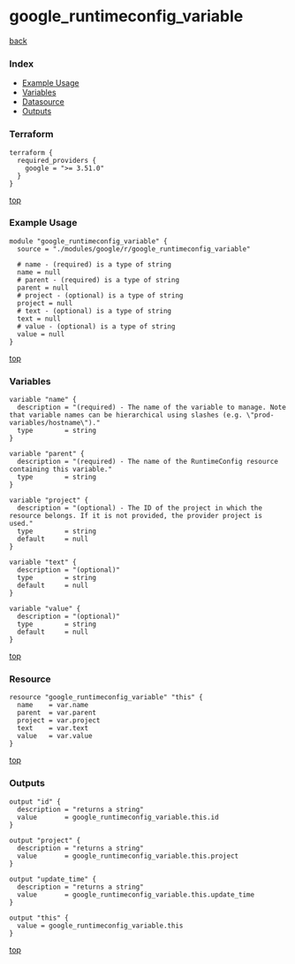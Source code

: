 # google_runtimeconfig_variable

[back](../google.md)

### Index

- [Example Usage](#example-usage)
- [Variables](#variables)
- [Datasource](#datasource)
- [Outputs](#outputs)

### Terraform

```hcl
terraform {
  required_providers {
    google = ">= 3.51.0"
  }
}
```

[top](#index)

### Example Usage

```hcl
module "google_runtimeconfig_variable" {
  source = "./modules/google/r/google_runtimeconfig_variable"

  # name - (required) is a type of string
  name = null
  # parent - (required) is a type of string
  parent = null
  # project - (optional) is a type of string
  project = null
  # text - (optional) is a type of string
  text = null
  # value - (optional) is a type of string
  value = null
}
```

[top](#index)

### Variables

```hcl
variable "name" {
  description = "(required) - The name of the variable to manage. Note that variable names can be hierarchical using slashes (e.g. \"prod-variables/hostname\")."
  type        = string
}

variable "parent" {
  description = "(required) - The name of the RuntimeConfig resource containing this variable."
  type        = string
}

variable "project" {
  description = "(optional) - The ID of the project in which the resource belongs. If it is not provided, the provider project is used."
  type        = string
  default     = null
}

variable "text" {
  description = "(optional)"
  type        = string
  default     = null
}

variable "value" {
  description = "(optional)"
  type        = string
  default     = null
}
```

[top](#index)

### Resource

```hcl
resource "google_runtimeconfig_variable" "this" {
  name    = var.name
  parent  = var.parent
  project = var.project
  text    = var.text
  value   = var.value
}
```

[top](#index)

### Outputs

```hcl
output "id" {
  description = "returns a string"
  value       = google_runtimeconfig_variable.this.id
}

output "project" {
  description = "returns a string"
  value       = google_runtimeconfig_variable.this.project
}

output "update_time" {
  description = "returns a string"
  value       = google_runtimeconfig_variable.this.update_time
}

output "this" {
  value = google_runtimeconfig_variable.this
}
```

[top](#index)